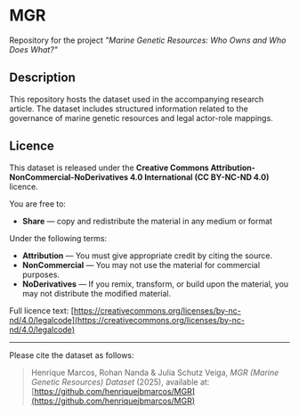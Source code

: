 # MGR

Repository for the project *"Marine Genetic Resources: Who Owns and Who Does What?"*

## Description

This repository hosts the dataset used in the accompanying research article. The dataset includes structured information related to the governance of marine genetic resources and legal actor-role mappings.

## Licence

This dataset is released under the **Creative Commons Attribution-NonCommercial-NoDerivatives 4.0 International (CC BY-NC-ND 4.0)** licence.

You are free to:
- **Share** — copy and redistribute the material in any medium or format

Under the following terms:
- **Attribution** — You must give appropriate credit by citing the source.
- **NonCommercial** — You may not use the material for commercial purposes.
- **NoDerivatives** — If you remix, transform, or build upon the material, you may not distribute the modified material.

Full licence text: [https://creativecommons.org/licenses/by-nc-nd/4.0/legalcode](https://creativecommons.org/licenses/by-nc-nd/4.0/legalcode)

---

Please cite the dataset as follows:

> Henrique Marcos, Rohan Nanda & Julia Schutz Veiga, *MGR (Marine Genetic Resources) Dataset* (2025), available at: [https://github.com/henriquejbmarcos/MGR](https://github.com/henriquejbmarcos/MGR)
